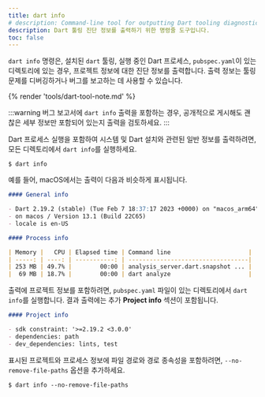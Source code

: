```yaml
---
title: dart info
# description: Command-line tool for outputting Dart tooling diagnostic information.
description: Dart 툴링 진단 정보를 출력하기 위한 명령줄 도구입니다.
toc: false
---
```


`dart info` 명령은, 
설치된 `dart` 툴링, 실행 중인 Dart 프로세스, `pubspec.yaml`이 있는 디렉토리에 있는 경우, 
프로젝트 정보에 대한 진단 정보를 출력합니다. 
출력 정보는 툴링 문제를 디버깅하거나 버그를 보고하는 데 사용할 수 있습니다.

{% render 'tools/dart-tool-note.md' %}

:::warning
버그 보고서에 `dart info` 출력을 포함하는 경우, 
공개적으로 게시해도 괜찮은 세부 정보만 포함되어 있는지 출력을 검토하세요.
:::

Dart 프로세스 실행을 포함하여 시스템 및 Dart 설치와 관련된 일반 정보를 출력하려면, 
모든 디렉토리에서 `dart info`를 실행하세요.

```console
$ dart info
```

예를 들어, macOS에서는 출력이 다음과 비슷하게 표시됩니다.

```markdown
#### General info

- Dart 2.19.2 (stable) (Tue Feb 7 18:37:17 2023 +0000) on "macos_arm64"
- on macos / Version 13.1 (Build 22C65)
- locale is en-US

#### Process info

| Memory |   CPU | Elapsed time | Command line                      |
| -----: | ----: | -----------: | ----------------------------------|
| 253 MB | 49.7% |        00:00 | analysis_server.dart.snapshot ... |
|  69 MB | 18.7% |        00:00 | dart analyze                      |   
```

출력에 프로젝트 정보를 포함하려면, `pubspec.yaml` 파일이 있는 디렉토리에서 `dart info`를 실행합니다. 
결과 출력에는 추가 **Project info** 섹션이 포함됩니다.

```markdown
#### Project info

- sdk constraint: '>=2.19.2 <3.0.0'
- dependencies: path
- dev_dependencies: lints, test
```

표시된 프로젝트와 프로세스 정보에 파일 경로와 경로 종속성을 포함하려면, 
`--no-remove-file-paths` 옵션을 추가하세요.

```console
$ dart info --no-remove-file-paths
```
